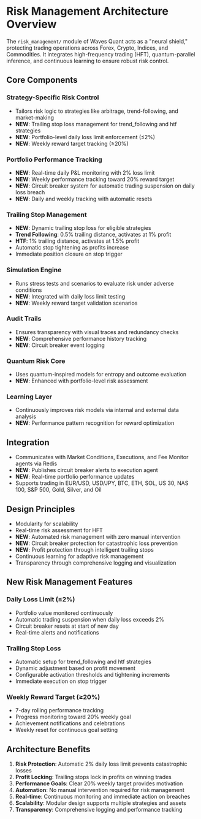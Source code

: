 # Risk Management Architecture Overview

The `risk_management/` module of Waves Quant acts as a "neural shield," protecting trading operations across Forex, Crypto, Indices, and Commodities. It integrates high-frequency trading (HFT), quantum-parallel inference, and continuous learning to ensure robust risk control.

## Core Components

### Strategy-Specific Risk Control
- Tailors risk logic to strategies like arbitrage, trend-following, and market-making
- **NEW**: Trailing stop loss management for trend_following and htf strategies
- **NEW**: Portfolio-level daily loss limit enforcement (≤2%)
- **NEW**: Weekly reward target tracking (≥20%)

### Portfolio Performance Tracking
- **NEW**: Real-time daily P&L monitoring with 2% loss limit
- **NEW**: Weekly performance tracking toward 20% reward target
- **NEW**: Circuit breaker system for automatic trading suspension on daily loss breach
- **NEW**: Daily and weekly tracking with automatic resets

### Trailing Stop Management
- **NEW**: Dynamic trailing stop loss for eligible strategies
- **Trend Following**: 0.5% trailing distance, activates at 1% profit
- **HTF**: 1% trailing distance, activates at 1.5% profit
- Automatic stop tightening as profits increase
- Immediate position closure on stop trigger

### Simulation Engine
- Runs stress tests and scenarios to evaluate risk under adverse conditions
- **NEW**: Integrated with daily loss limit testing
- **NEW**: Weekly reward target validation scenarios

### Audit Trails
- Ensures transparency with visual traces and redundancy checks
- **NEW**: Comprehensive performance history tracking
- **NEW**: Circuit breaker event logging

### Quantum Risk Core
- Uses quantum-inspired models for entropy and outcome evaluation
- **NEW**: Enhanced with portfolio-level risk assessment

### Learning Layer
- Continuously improves risk models via internal and external data analysis
- **NEW**: Performance pattern recognition for reward optimization

## Integration

- Communicates with Market Conditions, Executions, and Fee Monitor agents via Redis
- **NEW**: Publishes circuit breaker alerts to execution agent
- **NEW**: Real-time portfolio performance updates
- Supports trading in EUR/USD, USD/JPY, BTC, ETH, SOL, US 30, NAS 100, S&P 500, Gold, Silver, and Oil

## Design Principles

- Modularity for scalability
- Real-time risk assessment for HFT
- **NEW**: Automated risk management with zero manual intervention
- **NEW**: Circuit breaker protection for catastrophic loss prevention
- **NEW**: Profit protection through intelligent trailing stops
- Continuous learning for adaptive risk management
- Transparency through comprehensive logging and visualization

## New Risk Management Features

### Daily Loss Limit (≤2%)
- Portfolio value monitored continuously
- Automatic trading suspension when daily loss exceeds 2%
- Circuit breaker resets at start of new day
- Real-time alerts and notifications

### Trailing Stop Loss
- Automatic setup for trend_following and htf strategies
- Dynamic adjustment based on profit movement
- Configurable activation thresholds and tightening increments
- Immediate execution on stop trigger

### Weekly Reward Target (≥20%)
- 7-day rolling performance tracking
- Progress monitoring toward 20% weekly goal
- Achievement notifications and celebrations
- Weekly reset for continuous goal setting

## Architecture Benefits

1. **Risk Protection**: Automatic 2% daily loss limit prevents catastrophic losses
2. **Profit Locking**: Trailing stops lock in profits on winning trades
3. **Performance Goals**: Clear 20% weekly target provides motivation
4. **Automation**: No manual intervention required for risk management
5. **Real-time**: Continuous monitoring and immediate action on breaches
6. **Scalability**: Modular design supports multiple strategies and assets
7. **Transparency**: Comprehensive logging and performance tracking
